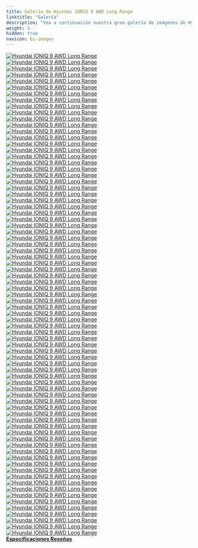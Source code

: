 ```yaml
---
title: Galería de Hyundai IONIQ 9 AWD Long Range
linktitle: "Galería"
description: "Vea a continuación nuestra gran galería de imágenes de Hyundai IONIQ 9 AWD Long Range. Haga clic en las imágenes para versiones en alta resolución."
weight: 5
hidden: true
navicon: bi-images
---
```

<!-- markdownlint-disable MD033 -->
<div class="row" id ="my-gallery">
	<div class="pswp-grid-item col-6 col-md-4">
		<a href="https://media.evkx.net/multimedia/models/hyundai/ioniq_9/ioniq_9_awd_long_range/chargeport_1.jpg"
data-pswp-src="https://media.evkx.net/multimedia/models/hyundai/ioniq_9/ioniq_9_awd_long_range/chargeport_1.jpg"
data-pswp-width="3000"
data-pswp-height="2000" 
target="_blank">
			<img src="https://media.evkx.net/multimedia/models/hyundai/ioniq_9/ioniq_9_awd_long_range/chargeport_1_xst.jpg" alt="Hyundai IONIQ 9 AWD Long Range" class="img-fluid " />
		</a>
	</div>
	<div class="pswp-grid-item col-6 col-md-4">
		<a href="https://media.evkx.net/multimedia/models/hyundai/ioniq_9/ioniq_9_awd_long_range/charging_1.jpg"
data-pswp-src="https://media.evkx.net/multimedia/models/hyundai/ioniq_9/ioniq_9_awd_long_range/charging_1.jpg"
data-pswp-width="3000"
data-pswp-height="1913" 
target="_blank">
			<img src="https://media.evkx.net/multimedia/models/hyundai/ioniq_9/ioniq_9_awd_long_range/charging_1_xst.jpg" alt="Hyundai IONIQ 9 AWD Long Range" class="img-fluid " />
		</a>
	</div>
	<div class="pswp-grid-item col-6 col-md-4">
		<a href="https://media.evkx.net/multimedia/models/hyundai/ioniq_9/ioniq_9_awd_long_range/details_1.jpg"
data-pswp-src="https://media.evkx.net/multimedia/models/hyundai/ioniq_9/ioniq_9_awd_long_range/details_1.jpg"
data-pswp-width="3000"
data-pswp-height="2000" 
target="_blank">
			<img src="https://media.evkx.net/multimedia/models/hyundai/ioniq_9/ioniq_9_awd_long_range/details_1_xst.jpg" alt="Hyundai IONIQ 9 AWD Long Range" class="img-fluid " />
		</a>
	</div>
	<div class="pswp-grid-item col-6 col-md-4">
		<a href="https://media.evkx.net/multimedia/models/hyundai/ioniq_9/ioniq_9_awd_long_range/details_10.jpg"
data-pswp-src="https://media.evkx.net/multimedia/models/hyundai/ioniq_9/ioniq_9_awd_long_range/details_10.jpg"
data-pswp-width="3000"
data-pswp-height="2000" 
target="_blank">
			<img src="https://media.evkx.net/multimedia/models/hyundai/ioniq_9/ioniq_9_awd_long_range/details_10_xst.jpg" alt="Hyundai IONIQ 9 AWD Long Range" class="img-fluid " />
		</a>
	</div>
	<div class="pswp-grid-item col-6 col-md-4">
		<a href="https://media.evkx.net/multimedia/models/hyundai/ioniq_9/ioniq_9_awd_long_range/details_11.jpg"
data-pswp-src="https://media.evkx.net/multimedia/models/hyundai/ioniq_9/ioniq_9_awd_long_range/details_11.jpg"
data-pswp-width="3000"
data-pswp-height="2000" 
target="_blank">
			<img src="https://media.evkx.net/multimedia/models/hyundai/ioniq_9/ioniq_9_awd_long_range/details_11_xst.jpg" alt="Hyundai IONIQ 9 AWD Long Range" class="img-fluid " />
		</a>
	</div>
	<div class="pswp-grid-item col-6 col-md-4">
		<a href="https://media.evkx.net/multimedia/models/hyundai/ioniq_9/ioniq_9_awd_long_range/details_12.jpg"
data-pswp-src="https://media.evkx.net/multimedia/models/hyundai/ioniq_9/ioniq_9_awd_long_range/details_12.jpg"
data-pswp-width="3000"
data-pswp-height="2000" 
target="_blank">
			<img src="https://media.evkx.net/multimedia/models/hyundai/ioniq_9/ioniq_9_awd_long_range/details_12_xst.jpg" alt="Hyundai IONIQ 9 AWD Long Range" class="img-fluid " />
		</a>
	</div>
	<div class="pswp-grid-item col-6 col-md-4">
		<a href="https://media.evkx.net/multimedia/models/hyundai/ioniq_9/ioniq_9_awd_long_range/details_13.jpg"
data-pswp-src="https://media.evkx.net/multimedia/models/hyundai/ioniq_9/ioniq_9_awd_long_range/details_13.jpg"
data-pswp-width="3000"
data-pswp-height="2000" 
target="_blank">
			<img src="https://media.evkx.net/multimedia/models/hyundai/ioniq_9/ioniq_9_awd_long_range/details_13_xst.jpg" alt="Hyundai IONIQ 9 AWD Long Range" class="img-fluid " />
		</a>
	</div>
	<div class="pswp-grid-item col-6 col-md-4">
		<a href="https://media.evkx.net/multimedia/models/hyundai/ioniq_9/ioniq_9_awd_long_range/details_14.jpg"
data-pswp-src="https://media.evkx.net/multimedia/models/hyundai/ioniq_9/ioniq_9_awd_long_range/details_14.jpg"
data-pswp-width="3000"
data-pswp-height="2000" 
target="_blank">
			<img src="https://media.evkx.net/multimedia/models/hyundai/ioniq_9/ioniq_9_awd_long_range/details_14_xst.jpg" alt="Hyundai IONIQ 9 AWD Long Range" class="img-fluid " />
		</a>
	</div>
	<div class="pswp-grid-item col-6 col-md-4">
		<a href="https://media.evkx.net/multimedia/models/hyundai/ioniq_9/ioniq_9_awd_long_range/details_15.jpg"
data-pswp-src="https://media.evkx.net/multimedia/models/hyundai/ioniq_9/ioniq_9_awd_long_range/details_15.jpg"
data-pswp-width="3000"
data-pswp-height="2000" 
target="_blank">
			<img src="https://media.evkx.net/multimedia/models/hyundai/ioniq_9/ioniq_9_awd_long_range/details_15_xst.jpg" alt="Hyundai IONIQ 9 AWD Long Range" class="img-fluid " />
		</a>
	</div>
	<div class="pswp-grid-item col-6 col-md-4">
		<a href="https://media.evkx.net/multimedia/models/hyundai/ioniq_9/ioniq_9_awd_long_range/details_16.jpg"
data-pswp-src="https://media.evkx.net/multimedia/models/hyundai/ioniq_9/ioniq_9_awd_long_range/details_16.jpg"
data-pswp-width="3000"
data-pswp-height="2000" 
target="_blank">
			<img src="https://media.evkx.net/multimedia/models/hyundai/ioniq_9/ioniq_9_awd_long_range/details_16_xst.jpg" alt="Hyundai IONIQ 9 AWD Long Range" class="img-fluid " />
		</a>
	</div>
	<div class="pswp-grid-item col-6 col-md-4">
		<a href="https://media.evkx.net/multimedia/models/hyundai/ioniq_9/ioniq_9_awd_long_range/details_17.jpg"
data-pswp-src="https://media.evkx.net/multimedia/models/hyundai/ioniq_9/ioniq_9_awd_long_range/details_17.jpg"
data-pswp-width="3000"
data-pswp-height="2000" 
target="_blank">
			<img src="https://media.evkx.net/multimedia/models/hyundai/ioniq_9/ioniq_9_awd_long_range/details_17_xst.jpg" alt="Hyundai IONIQ 9 AWD Long Range" class="img-fluid " />
		</a>
	</div>
	<div class="pswp-grid-item col-6 col-md-4">
		<a href="https://media.evkx.net/multimedia/models/hyundai/ioniq_9/ioniq_9_awd_long_range/details_18.jpg"
data-pswp-src="https://media.evkx.net/multimedia/models/hyundai/ioniq_9/ioniq_9_awd_long_range/details_18.jpg"
data-pswp-width="3000"
data-pswp-height="2000" 
target="_blank">
			<img src="https://media.evkx.net/multimedia/models/hyundai/ioniq_9/ioniq_9_awd_long_range/details_18_xst.jpg" alt="Hyundai IONIQ 9 AWD Long Range" class="img-fluid " />
		</a>
	</div>
	<div class="pswp-grid-item col-6 col-md-4">
		<a href="https://media.evkx.net/multimedia/models/hyundai/ioniq_9/ioniq_9_awd_long_range/details_2.jpg"
data-pswp-src="https://media.evkx.net/multimedia/models/hyundai/ioniq_9/ioniq_9_awd_long_range/details_2.jpg"
data-pswp-width="3000"
data-pswp-height="2000" 
target="_blank">
			<img src="https://media.evkx.net/multimedia/models/hyundai/ioniq_9/ioniq_9_awd_long_range/details_2_xst.jpg" alt="Hyundai IONIQ 9 AWD Long Range" class="img-fluid " />
		</a>
	</div>
	<div class="pswp-grid-item col-6 col-md-4">
		<a href="https://media.evkx.net/multimedia/models/hyundai/ioniq_9/ioniq_9_awd_long_range/details_3.jpg"
data-pswp-src="https://media.evkx.net/multimedia/models/hyundai/ioniq_9/ioniq_9_awd_long_range/details_3.jpg"
data-pswp-width="3000"
data-pswp-height="2000" 
target="_blank">
			<img src="https://media.evkx.net/multimedia/models/hyundai/ioniq_9/ioniq_9_awd_long_range/details_3_xst.jpg" alt="Hyundai IONIQ 9 AWD Long Range" class="img-fluid " />
		</a>
	</div>
	<div class="pswp-grid-item col-6 col-md-4">
		<a href="https://media.evkx.net/multimedia/models/hyundai/ioniq_9/ioniq_9_awd_long_range/details_4.jpg"
data-pswp-src="https://media.evkx.net/multimedia/models/hyundai/ioniq_9/ioniq_9_awd_long_range/details_4.jpg"
data-pswp-width="3000"
data-pswp-height="2000" 
target="_blank">
			<img src="https://media.evkx.net/multimedia/models/hyundai/ioniq_9/ioniq_9_awd_long_range/details_4_xst.jpg" alt="Hyundai IONIQ 9 AWD Long Range" class="img-fluid " />
		</a>
	</div>
	<div class="pswp-grid-item col-6 col-md-4">
		<a href="https://media.evkx.net/multimedia/models/hyundai/ioniq_9/ioniq_9_awd_long_range/details_5.jpg"
data-pswp-src="https://media.evkx.net/multimedia/models/hyundai/ioniq_9/ioniq_9_awd_long_range/details_5.jpg"
data-pswp-width="3000"
data-pswp-height="2000" 
target="_blank">
			<img src="https://media.evkx.net/multimedia/models/hyundai/ioniq_9/ioniq_9_awd_long_range/details_5_xst.jpg" alt="Hyundai IONIQ 9 AWD Long Range" class="img-fluid " />
		</a>
	</div>
	<div class="pswp-grid-item col-6 col-md-4">
		<a href="https://media.evkx.net/multimedia/models/hyundai/ioniq_9/ioniq_9_awd_long_range/details_6.jpg"
data-pswp-src="https://media.evkx.net/multimedia/models/hyundai/ioniq_9/ioniq_9_awd_long_range/details_6.jpg"
data-pswp-width="3000"
data-pswp-height="2000" 
target="_blank">
			<img src="https://media.evkx.net/multimedia/models/hyundai/ioniq_9/ioniq_9_awd_long_range/details_6_xst.jpg" alt="Hyundai IONIQ 9 AWD Long Range" class="img-fluid " />
		</a>
	</div>
	<div class="pswp-grid-item col-6 col-md-4">
		<a href="https://media.evkx.net/multimedia/models/hyundai/ioniq_9/ioniq_9_awd_long_range/details_7.jpg"
data-pswp-src="https://media.evkx.net/multimedia/models/hyundai/ioniq_9/ioniq_9_awd_long_range/details_7.jpg"
data-pswp-width="3000"
data-pswp-height="2000" 
target="_blank">
			<img src="https://media.evkx.net/multimedia/models/hyundai/ioniq_9/ioniq_9_awd_long_range/details_7_xst.jpg" alt="Hyundai IONIQ 9 AWD Long Range" class="img-fluid " />
		</a>
	</div>
	<div class="pswp-grid-item col-6 col-md-4">
		<a href="https://media.evkx.net/multimedia/models/hyundai/ioniq_9/ioniq_9_awd_long_range/details_8.jpg"
data-pswp-src="https://media.evkx.net/multimedia/models/hyundai/ioniq_9/ioniq_9_awd_long_range/details_8.jpg"
data-pswp-width="3000"
data-pswp-height="2000" 
target="_blank">
			<img src="https://media.evkx.net/multimedia/models/hyundai/ioniq_9/ioniq_9_awd_long_range/details_8_xst.jpg" alt="Hyundai IONIQ 9 AWD Long Range" class="img-fluid " />
		</a>
	</div>
	<div class="pswp-grid-item col-6 col-md-4">
		<a href="https://media.evkx.net/multimedia/models/hyundai/ioniq_9/ioniq_9_awd_long_range/details_9.jpg"
data-pswp-src="https://media.evkx.net/multimedia/models/hyundai/ioniq_9/ioniq_9_awd_long_range/details_9.jpg"
data-pswp-width="3000"
data-pswp-height="2000" 
target="_blank">
			<img src="https://media.evkx.net/multimedia/models/hyundai/ioniq_9/ioniq_9_awd_long_range/details_9_xst.jpg" alt="Hyundai IONIQ 9 AWD Long Range" class="img-fluid " />
		</a>
	</div>
	<div class="pswp-grid-item col-6 col-md-4">
		<a href="https://media.evkx.net/multimedia/models/hyundai/ioniq_9/ioniq_9_awd_long_range/doors_1.jpg"
data-pswp-src="https://media.evkx.net/multimedia/models/hyundai/ioniq_9/ioniq_9_awd_long_range/doors_1.jpg"
data-pswp-width="3000"
data-pswp-height="2134" 
target="_blank">
			<img src="https://media.evkx.net/multimedia/models/hyundai/ioniq_9/ioniq_9_awd_long_range/doors_1_xst.jpg" alt="Hyundai IONIQ 9 AWD Long Range" class="img-fluid " />
		</a>
	</div>
	<div class="pswp-grid-item col-6 col-md-4">
		<a href="https://media.evkx.net/multimedia/models/hyundai/ioniq_9/ioniq_9_awd_long_range/doors_2.jpg"
data-pswp-src="https://media.evkx.net/multimedia/models/hyundai/ioniq_9/ioniq_9_awd_long_range/doors_2.jpg"
data-pswp-width="3000"
data-pswp-height="2012" 
target="_blank">
			<img src="https://media.evkx.net/multimedia/models/hyundai/ioniq_9/ioniq_9_awd_long_range/doors_2_xst.jpg" alt="Hyundai IONIQ 9 AWD Long Range" class="img-fluid " />
		</a>
	</div>
	<div class="pswp-grid-item col-6 col-md-4">
		<a href="https://media.evkx.net/multimedia/models/hyundai/ioniq_9/ioniq_9_awd_long_range/drivemodes_1.jpg"
data-pswp-src="https://media.evkx.net/multimedia/models/hyundai/ioniq_9/ioniq_9_awd_long_range/drivemodes_1.jpg"
data-pswp-width="3000"
data-pswp-height="2000" 
target="_blank">
			<img src="https://media.evkx.net/multimedia/models/hyundai/ioniq_9/ioniq_9_awd_long_range/drivemodes_1_xst.jpg" alt="Hyundai IONIQ 9 AWD Long Range" class="img-fluid " />
		</a>
	</div>
	<div class="pswp-grid-item col-6 col-md-4">
		<a href="https://media.evkx.net/multimedia/models/hyundai/ioniq_9/ioniq_9_awd_long_range/drivemodes_2.jpg"
data-pswp-src="https://media.evkx.net/multimedia/models/hyundai/ioniq_9/ioniq_9_awd_long_range/drivemodes_2.jpg"
data-pswp-width="3000"
data-pswp-height="2000" 
target="_blank">
			<img src="https://media.evkx.net/multimedia/models/hyundai/ioniq_9/ioniq_9_awd_long_range/drivemodes_2_xst.jpg" alt="Hyundai IONIQ 9 AWD Long Range" class="img-fluid " />
		</a>
	</div>
	<div class="pswp-grid-item col-6 col-md-4">
		<a href="https://media.evkx.net/multimedia/models/hyundai/ioniq_9/ioniq_9_awd_long_range/dynamic_1.jpg"
data-pswp-src="https://media.evkx.net/multimedia/models/hyundai/ioniq_9/ioniq_9_awd_long_range/dynamic_1.jpg"
data-pswp-width="3000"
data-pswp-height="2000" 
target="_blank">
			<img src="https://media.evkx.net/multimedia/models/hyundai/ioniq_9/ioniq_9_awd_long_range/dynamic_1_xst.jpg" alt="Hyundai IONIQ 9 AWD Long Range" class="img-fluid " />
		</a>
	</div>
	<div class="pswp-grid-item col-6 col-md-4">
		<a href="https://media.evkx.net/multimedia/models/hyundai/ioniq_9/ioniq_9_awd_long_range/dynamic_2.jpg"
data-pswp-src="https://media.evkx.net/multimedia/models/hyundai/ioniq_9/ioniq_9_awd_long_range/dynamic_2.jpg"
data-pswp-width="3000"
data-pswp-height="2000" 
target="_blank">
			<img src="https://media.evkx.net/multimedia/models/hyundai/ioniq_9/ioniq_9_awd_long_range/dynamic_2_xst.jpg" alt="Hyundai IONIQ 9 AWD Long Range" class="img-fluid " />
		</a>
	</div>
	<div class="pswp-grid-item col-6 col-md-4">
		<a href="https://media.evkx.net/multimedia/models/hyundai/ioniq_9/ioniq_9_awd_long_range/exterior_1.jpg"
data-pswp-src="https://media.evkx.net/multimedia/models/hyundai/ioniq_9/ioniq_9_awd_long_range/exterior_1.jpg"
data-pswp-width="3000"
data-pswp-height="1687" 
target="_blank">
			<img src="https://media.evkx.net/multimedia/models/hyundai/ioniq_9/ioniq_9_awd_long_range/exterior_1_xst.jpg" alt="Hyundai IONIQ 9 AWD Long Range" class="img-fluid " />
		</a>
	</div>
	<div class="pswp-grid-item col-6 col-md-4">
		<a href="https://media.evkx.net/multimedia/models/hyundai/ioniq_9/ioniq_9_awd_long_range/exterior_2.jpg"
data-pswp-src="https://media.evkx.net/multimedia/models/hyundai/ioniq_9/ioniq_9_awd_long_range/exterior_2.jpg"
data-pswp-width="3000"
data-pswp-height="1687" 
target="_blank">
			<img src="https://media.evkx.net/multimedia/models/hyundai/ioniq_9/ioniq_9_awd_long_range/exterior_2_xst.jpg" alt="Hyundai IONIQ 9 AWD Long Range" class="img-fluid " />
		</a>
	</div>
	<div class="pswp-grid-item col-6 col-md-4">
		<a href="https://media.evkx.net/multimedia/models/hyundai/ioniq_9/ioniq_9_awd_long_range/exterior_3.jpg"
data-pswp-src="https://media.evkx.net/multimedia/models/hyundai/ioniq_9/ioniq_9_awd_long_range/exterior_3.jpg"
data-pswp-width="3000"
data-pswp-height="1687" 
target="_blank">
			<img src="https://media.evkx.net/multimedia/models/hyundai/ioniq_9/ioniq_9_awd_long_range/exterior_3_xst.jpg" alt="Hyundai IONIQ 9 AWD Long Range" class="img-fluid " />
		</a>
	</div>
	<div class="pswp-grid-item col-6 col-md-4">
		<a href="https://media.evkx.net/multimedia/models/hyundai/ioniq_9/ioniq_9_awd_long_range/exterior_4.jpg"
data-pswp-src="https://media.evkx.net/multimedia/models/hyundai/ioniq_9/ioniq_9_awd_long_range/exterior_4.jpg"
data-pswp-width="3000"
data-pswp-height="2000" 
target="_blank">
			<img src="https://media.evkx.net/multimedia/models/hyundai/ioniq_9/ioniq_9_awd_long_range/exterior_4_xst.jpg" alt="Hyundai IONIQ 9 AWD Long Range" class="img-fluid " />
		</a>
	</div>
	<div class="pswp-grid-item col-6 col-md-4">
		<a href="https://media.evkx.net/multimedia/models/hyundai/ioniq_9/ioniq_9_awd_long_range/exterior_5.jpg"
data-pswp-src="https://media.evkx.net/multimedia/models/hyundai/ioniq_9/ioniq_9_awd_long_range/exterior_5.jpg"
data-pswp-width="3000"
data-pswp-height="1687" 
target="_blank">
			<img src="https://media.evkx.net/multimedia/models/hyundai/ioniq_9/ioniq_9_awd_long_range/exterior_5_xst.jpg" alt="Hyundai IONIQ 9 AWD Long Range" class="img-fluid " />
		</a>
	</div>
	<div class="pswp-grid-item col-6 col-md-4">
		<a href="https://media.evkx.net/multimedia/models/hyundai/ioniq_9/ioniq_9_awd_long_range/exterior_6.jpg"
data-pswp-src="https://media.evkx.net/multimedia/models/hyundai/ioniq_9/ioniq_9_awd_long_range/exterior_6.jpg"
data-pswp-width="3000"
data-pswp-height="2000" 
target="_blank">
			<img src="https://media.evkx.net/multimedia/models/hyundai/ioniq_9/ioniq_9_awd_long_range/exterior_6_xst.jpg" alt="Hyundai IONIQ 9 AWD Long Range" class="img-fluid " />
		</a>
	</div>
	<div class="pswp-grid-item col-6 col-md-4">
		<a href="https://media.evkx.net/multimedia/models/hyundai/ioniq_9/ioniq_9_awd_long_range/exterior_7.jpg"
data-pswp-src="https://media.evkx.net/multimedia/models/hyundai/ioniq_9/ioniq_9_awd_long_range/exterior_7.jpg"
data-pswp-width="3000"
data-pswp-height="2000" 
target="_blank">
			<img src="https://media.evkx.net/multimedia/models/hyundai/ioniq_9/ioniq_9_awd_long_range/exterior_7_xst.jpg" alt="Hyundai IONIQ 9 AWD Long Range" class="img-fluid " />
		</a>
	</div>
	<div class="pswp-grid-item col-6 col-md-4">
		<a href="https://media.evkx.net/multimedia/models/hyundai/ioniq_9/ioniq_9_awd_long_range/frontseats_1.jpg"
data-pswp-src="https://media.evkx.net/multimedia/models/hyundai/ioniq_9/ioniq_9_awd_long_range/frontseats_1.jpg"
data-pswp-width="3000"
data-pswp-height="2000" 
target="_blank">
			<img src="https://media.evkx.net/multimedia/models/hyundai/ioniq_9/ioniq_9_awd_long_range/frontseats_1_xst.jpg" alt="Hyundai IONIQ 9 AWD Long Range" class="img-fluid " />
		</a>
	</div>
	<div class="pswp-grid-item col-6 col-md-4">
		<a href="https://media.evkx.net/multimedia/models/hyundai/ioniq_9/ioniq_9_awd_long_range/frontseats_2.jpg"
data-pswp-src="https://media.evkx.net/multimedia/models/hyundai/ioniq_9/ioniq_9_awd_long_range/frontseats_2.jpg"
data-pswp-width="3000"
data-pswp-height="2000" 
target="_blank">
			<img src="https://media.evkx.net/multimedia/models/hyundai/ioniq_9/ioniq_9_awd_long_range/frontseats_2_xst.jpg" alt="Hyundai IONIQ 9 AWD Long Range" class="img-fluid " />
		</a>
	</div>
	<div class="pswp-grid-item col-6 col-md-4">
		<a href="https://media.evkx.net/multimedia/models/hyundai/ioniq_9/ioniq_9_awd_long_range/frontseats_3.jpg"
data-pswp-src="https://media.evkx.net/multimedia/models/hyundai/ioniq_9/ioniq_9_awd_long_range/frontseats_3.jpg"
data-pswp-width="3000"
data-pswp-height="2000" 
target="_blank">
			<img src="https://media.evkx.net/multimedia/models/hyundai/ioniq_9/ioniq_9_awd_long_range/frontseats_3_xst.jpg" alt="Hyundai IONIQ 9 AWD Long Range" class="img-fluid " />
		</a>
	</div>
	<div class="pswp-grid-item col-6 col-md-4">
		<a href="https://media.evkx.net/multimedia/models/hyundai/ioniq_9/ioniq_9_awd_long_range/frunk_1.jpg"
data-pswp-src="https://media.evkx.net/multimedia/models/hyundai/ioniq_9/ioniq_9_awd_long_range/frunk_1.jpg"
data-pswp-width="3000"
data-pswp-height="2000" 
target="_blank">
			<img src="https://media.evkx.net/multimedia/models/hyundai/ioniq_9/ioniq_9_awd_long_range/frunk_1_xst.jpg" alt="Hyundai IONIQ 9 AWD Long Range" class="img-fluid " />
		</a>
	</div>
	<div class="pswp-grid-item col-6 col-md-4">
		<a href="https://media.evkx.net/multimedia/models/hyundai/ioniq_9/ioniq_9_awd_long_range/headlights_1.jpg"
data-pswp-src="https://media.evkx.net/multimedia/models/hyundai/ioniq_9/ioniq_9_awd_long_range/headlights_1.jpg"
data-pswp-width="3000"
data-pswp-height="2000" 
target="_blank">
			<img src="https://media.evkx.net/multimedia/models/hyundai/ioniq_9/ioniq_9_awd_long_range/headlights_1_xst.jpg" alt="Hyundai IONIQ 9 AWD Long Range" class="img-fluid " />
		</a>
	</div>
	<div class="pswp-grid-item col-6 col-md-4">
		<a href="https://media.evkx.net/multimedia/models/hyundai/ioniq_9/ioniq_9_awd_long_range/headlights_2.jpg"
data-pswp-src="https://media.evkx.net/multimedia/models/hyundai/ioniq_9/ioniq_9_awd_long_range/headlights_2.jpg"
data-pswp-width="3000"
data-pswp-height="2000" 
target="_blank">
			<img src="https://media.evkx.net/multimedia/models/hyundai/ioniq_9/ioniq_9_awd_long_range/headlights_2_xst.jpg" alt="Hyundai IONIQ 9 AWD Long Range" class="img-fluid " />
		</a>
	</div>
	<div class="pswp-grid-item col-6 col-md-4">
		<a href="https://media.evkx.net/multimedia/models/hyundai/ioniq_9/ioniq_9_awd_long_range/interior_1.jpg"
data-pswp-src="https://media.evkx.net/multimedia/models/hyundai/ioniq_9/ioniq_9_awd_long_range/interior_1.jpg"
data-pswp-width="3000"
data-pswp-height="1773" 
target="_blank">
			<img src="https://media.evkx.net/multimedia/models/hyundai/ioniq_9/ioniq_9_awd_long_range/interior_1_xst.jpg" alt="Hyundai IONIQ 9 AWD Long Range" class="img-fluid " />
		</a>
	</div>
	<div class="pswp-grid-item col-6 col-md-4">
		<a href="https://media.evkx.net/multimedia/models/hyundai/ioniq_9/ioniq_9_awd_long_range/interior_2.jpg"
data-pswp-src="https://media.evkx.net/multimedia/models/hyundai/ioniq_9/ioniq_9_awd_long_range/interior_2.jpg"
data-pswp-width="3000"
data-pswp-height="2000" 
target="_blank">
			<img src="https://media.evkx.net/multimedia/models/hyundai/ioniq_9/ioniq_9_awd_long_range/interior_2_xst.jpg" alt="Hyundai IONIQ 9 AWD Long Range" class="img-fluid " />
		</a>
	</div>
	<div class="pswp-grid-item col-6 col-md-4">
		<a href="https://media.evkx.net/multimedia/models/hyundai/ioniq_9/ioniq_9_awd_long_range/main_1.jpg"
data-pswp-src="https://media.evkx.net/multimedia/models/hyundai/ioniq_9/ioniq_9_awd_long_range/main_1.jpg"
data-pswp-width="3000"
data-pswp-height="1687" 
target="_blank">
			<img src="https://media.evkx.net/multimedia/models/hyundai/ioniq_9/ioniq_9_awd_long_range/main_1_xst.jpg" alt="Hyundai IONIQ 9 AWD Long Range" class="img-fluid " />
		</a>
	</div>
	<div class="pswp-grid-item col-6 col-md-4">
		<a href="https://media.evkx.net/multimedia/models/hyundai/ioniq_9/ioniq_9_awd_long_range/mirrors_1.jpg"
data-pswp-src="https://media.evkx.net/multimedia/models/hyundai/ioniq_9/ioniq_9_awd_long_range/mirrors_1.jpg"
data-pswp-width="3000"
data-pswp-height="2000" 
target="_blank">
			<img src="https://media.evkx.net/multimedia/models/hyundai/ioniq_9/ioniq_9_awd_long_range/mirrors_1_xst.jpg" alt="Hyundai IONIQ 9 AWD Long Range" class="img-fluid " />
		</a>
	</div>
	<div class="pswp-grid-item col-6 col-md-4">
		<a href="https://media.evkx.net/multimedia/models/hyundai/ioniq_9/ioniq_9_awd_long_range/phoneaskey_1.jpg"
data-pswp-src="https://media.evkx.net/multimedia/models/hyundai/ioniq_9/ioniq_9_awd_long_range/phoneaskey_1.jpg"
data-pswp-width="3000"
data-pswp-height="2000" 
target="_blank">
			<img src="https://media.evkx.net/multimedia/models/hyundai/ioniq_9/ioniq_9_awd_long_range/phoneaskey_1_xst.jpg" alt="Hyundai IONIQ 9 AWD Long Range" class="img-fluid " />
		</a>
	</div>
	<div class="pswp-grid-item col-6 col-md-4">
		<a href="https://media.evkx.net/multimedia/models/hyundai/ioniq_9/ioniq_9_awd_long_range/qicharging_1.jpg"
data-pswp-src="https://media.evkx.net/multimedia/models/hyundai/ioniq_9/ioniq_9_awd_long_range/qicharging_1.jpg"
data-pswp-width="3000"
data-pswp-height="2000" 
target="_blank">
			<img src="https://media.evkx.net/multimedia/models/hyundai/ioniq_9/ioniq_9_awd_long_range/qicharging_1_xst.jpg" alt="Hyundai IONIQ 9 AWD Long Range" class="img-fluid " />
		</a>
	</div>
	<div class="pswp-grid-item col-6 col-md-4">
		<a href="https://media.evkx.net/multimedia/models/hyundai/ioniq_9/ioniq_9_awd_long_range/rearlights_1.jpg"
data-pswp-src="https://media.evkx.net/multimedia/models/hyundai/ioniq_9/ioniq_9_awd_long_range/rearlights_1.jpg"
data-pswp-width="3000"
data-pswp-height="2000" 
target="_blank">
			<img src="https://media.evkx.net/multimedia/models/hyundai/ioniq_9/ioniq_9_awd_long_range/rearlights_1_xst.jpg" alt="Hyundai IONIQ 9 AWD Long Range" class="img-fluid " />
		</a>
	</div>
	<div class="pswp-grid-item col-6 col-md-4">
		<a href="https://media.evkx.net/multimedia/models/hyundai/ioniq_9/ioniq_9_awd_long_range/screens_1.jpg"
data-pswp-src="https://media.evkx.net/multimedia/models/hyundai/ioniq_9/ioniq_9_awd_long_range/screens_1.jpg"
data-pswp-width="3000"
data-pswp-height="2000" 
target="_blank">
			<img src="https://media.evkx.net/multimedia/models/hyundai/ioniq_9/ioniq_9_awd_long_range/screens_1_xst.jpg" alt="Hyundai IONIQ 9 AWD Long Range" class="img-fluid " />
		</a>
	</div>
	<div class="pswp-grid-item col-6 col-md-4">
		<a href="https://media.evkx.net/multimedia/models/hyundai/ioniq_9/ioniq_9_awd_long_range/screens_2.jpg"
data-pswp-src="https://media.evkx.net/multimedia/models/hyundai/ioniq_9/ioniq_9_awd_long_range/screens_2.jpg"
data-pswp-width="3000"
data-pswp-height="2000" 
target="_blank">
			<img src="https://media.evkx.net/multimedia/models/hyundai/ioniq_9/ioniq_9_awd_long_range/screens_2_xst.jpg" alt="Hyundai IONIQ 9 AWD Long Range" class="img-fluid " />
		</a>
	</div>
	<div class="pswp-grid-item col-6 col-md-4">
		<a href="https://media.evkx.net/multimedia/models/hyundai/ioniq_9/ioniq_9_awd_long_range/screens_3.jpg"
data-pswp-src="https://media.evkx.net/multimedia/models/hyundai/ioniq_9/ioniq_9_awd_long_range/screens_3.jpg"
data-pswp-width="3000"
data-pswp-height="2000" 
target="_blank">
			<img src="https://media.evkx.net/multimedia/models/hyundai/ioniq_9/ioniq_9_awd_long_range/screens_3_xst.jpg" alt="Hyundai IONIQ 9 AWD Long Range" class="img-fluid " />
		</a>
	</div>
	<div class="pswp-grid-item col-6 col-md-4">
		<a href="https://media.evkx.net/multimedia/models/hyundai/ioniq_9/ioniq_9_awd_long_range/screens_4.jpg"
data-pswp-src="https://media.evkx.net/multimedia/models/hyundai/ioniq_9/ioniq_9_awd_long_range/screens_4.jpg"
data-pswp-width="3000"
data-pswp-height="2000" 
target="_blank">
			<img src="https://media.evkx.net/multimedia/models/hyundai/ioniq_9/ioniq_9_awd_long_range/screens_4_xst.jpg" alt="Hyundai IONIQ 9 AWD Long Range" class="img-fluid " />
		</a>
	</div>
	<div class="pswp-grid-item col-6 col-md-4">
		<a href="https://media.evkx.net/multimedia/models/hyundai/ioniq_9/ioniq_9_awd_long_range/screens_5.jpg"
data-pswp-src="https://media.evkx.net/multimedia/models/hyundai/ioniq_9/ioniq_9_awd_long_range/screens_5.jpg"
data-pswp-width="3000"
data-pswp-height="2000" 
target="_blank">
			<img src="https://media.evkx.net/multimedia/models/hyundai/ioniq_9/ioniq_9_awd_long_range/screens_5_xst.jpg" alt="Hyundai IONIQ 9 AWD Long Range" class="img-fluid " />
		</a>
	</div>
	<div class="pswp-grid-item col-6 col-md-4">
		<a href="https://media.evkx.net/multimedia/models/hyundai/ioniq_9/ioniq_9_awd_long_range/seats_1.jpg"
data-pswp-src="https://media.evkx.net/multimedia/models/hyundai/ioniq_9/ioniq_9_awd_long_range/seats_1.jpg"
data-pswp-width="3000"
data-pswp-height="1687" 
target="_blank">
			<img src="https://media.evkx.net/multimedia/models/hyundai/ioniq_9/ioniq_9_awd_long_range/seats_1_xst.jpg" alt="Hyundai IONIQ 9 AWD Long Range" class="img-fluid " />
		</a>
	</div>
	<div class="pswp-grid-item col-6 col-md-4">
		<a href="https://media.evkx.net/multimedia/models/hyundai/ioniq_9/ioniq_9_awd_long_range/secondrowseats_1.jpg"
data-pswp-src="https://media.evkx.net/multimedia/models/hyundai/ioniq_9/ioniq_9_awd_long_range/secondrowseats_1.jpg"
data-pswp-width="3000"
data-pswp-height="1825" 
target="_blank">
			<img src="https://media.evkx.net/multimedia/models/hyundai/ioniq_9/ioniq_9_awd_long_range/secondrowseats_1_xst.jpg" alt="Hyundai IONIQ 9 AWD Long Range" class="img-fluid " />
		</a>
	</div>
	<div class="pswp-grid-item col-6 col-md-4">
		<a href="https://media.evkx.net/multimedia/models/hyundai/ioniq_9/ioniq_9_awd_long_range/secondrowseats_10.jpg"
data-pswp-src="https://media.evkx.net/multimedia/models/hyundai/ioniq_9/ioniq_9_awd_long_range/secondrowseats_10.jpg"
data-pswp-width="3000"
data-pswp-height="2000" 
target="_blank">
			<img src="https://media.evkx.net/multimedia/models/hyundai/ioniq_9/ioniq_9_awd_long_range/secondrowseats_10_xst.jpg" alt="Hyundai IONIQ 9 AWD Long Range" class="img-fluid " />
		</a>
	</div>
	<div class="pswp-grid-item col-6 col-md-4">
		<a href="https://media.evkx.net/multimedia/models/hyundai/ioniq_9/ioniq_9_awd_long_range/secondrowseats_11.jpg"
data-pswp-src="https://media.evkx.net/multimedia/models/hyundai/ioniq_9/ioniq_9_awd_long_range/secondrowseats_11.jpg"
data-pswp-width="3000"
data-pswp-height="2000" 
target="_blank">
			<img src="https://media.evkx.net/multimedia/models/hyundai/ioniq_9/ioniq_9_awd_long_range/secondrowseats_11_xst.jpg" alt="Hyundai IONIQ 9 AWD Long Range" class="img-fluid " />
		</a>
	</div>
	<div class="pswp-grid-item col-6 col-md-4">
		<a href="https://media.evkx.net/multimedia/models/hyundai/ioniq_9/ioniq_9_awd_long_range/secondrowseats_2.jpg"
data-pswp-src="https://media.evkx.net/multimedia/models/hyundai/ioniq_9/ioniq_9_awd_long_range/secondrowseats_2.jpg"
data-pswp-width="3000"
data-pswp-height="2081" 
target="_blank">
			<img src="https://media.evkx.net/multimedia/models/hyundai/ioniq_9/ioniq_9_awd_long_range/secondrowseats_2_xst.jpg" alt="Hyundai IONIQ 9 AWD Long Range" class="img-fluid " />
		</a>
	</div>
	<div class="pswp-grid-item col-6 col-md-4">
		<a href="https://media.evkx.net/multimedia/models/hyundai/ioniq_9/ioniq_9_awd_long_range/secondrowseats_3.jpg"
data-pswp-src="https://media.evkx.net/multimedia/models/hyundai/ioniq_9/ioniq_9_awd_long_range/secondrowseats_3.jpg"
data-pswp-width="3000"
data-pswp-height="2000" 
target="_blank">
			<img src="https://media.evkx.net/multimedia/models/hyundai/ioniq_9/ioniq_9_awd_long_range/secondrowseats_3_xst.jpg" alt="Hyundai IONIQ 9 AWD Long Range" class="img-fluid " />
		</a>
	</div>
	<div class="pswp-grid-item col-6 col-md-4">
		<a href="https://media.evkx.net/multimedia/models/hyundai/ioniq_9/ioniq_9_awd_long_range/secondrowseats_4.jpg"
data-pswp-src="https://media.evkx.net/multimedia/models/hyundai/ioniq_9/ioniq_9_awd_long_range/secondrowseats_4.jpg"
data-pswp-width="3000"
data-pswp-height="2000" 
target="_blank">
			<img src="https://media.evkx.net/multimedia/models/hyundai/ioniq_9/ioniq_9_awd_long_range/secondrowseats_4_xst.jpg" alt="Hyundai IONIQ 9 AWD Long Range" class="img-fluid " />
		</a>
	</div>
	<div class="pswp-grid-item col-6 col-md-4">
		<a href="https://media.evkx.net/multimedia/models/hyundai/ioniq_9/ioniq_9_awd_long_range/secondrowseats_5.jpg"
data-pswp-src="https://media.evkx.net/multimedia/models/hyundai/ioniq_9/ioniq_9_awd_long_range/secondrowseats_5.jpg"
data-pswp-width="3000"
data-pswp-height="2000" 
target="_blank">
			<img src="https://media.evkx.net/multimedia/models/hyundai/ioniq_9/ioniq_9_awd_long_range/secondrowseats_5_xst.jpg" alt="Hyundai IONIQ 9 AWD Long Range" class="img-fluid " />
		</a>
	</div>
	<div class="pswp-grid-item col-6 col-md-4">
		<a href="https://media.evkx.net/multimedia/models/hyundai/ioniq_9/ioniq_9_awd_long_range/secondrowseats_6.jpg"
data-pswp-src="https://media.evkx.net/multimedia/models/hyundai/ioniq_9/ioniq_9_awd_long_range/secondrowseats_6.jpg"
data-pswp-width="3000"
data-pswp-height="2000" 
target="_blank">
			<img src="https://media.evkx.net/multimedia/models/hyundai/ioniq_9/ioniq_9_awd_long_range/secondrowseats_6_xst.jpg" alt="Hyundai IONIQ 9 AWD Long Range" class="img-fluid " />
		</a>
	</div>
	<div class="pswp-grid-item col-6 col-md-4">
		<a href="https://media.evkx.net/multimedia/models/hyundai/ioniq_9/ioniq_9_awd_long_range/secondrowseats_7.jpg"
data-pswp-src="https://media.evkx.net/multimedia/models/hyundai/ioniq_9/ioniq_9_awd_long_range/secondrowseats_7.jpg"
data-pswp-width="3000"
data-pswp-height="2000" 
target="_blank">
			<img src="https://media.evkx.net/multimedia/models/hyundai/ioniq_9/ioniq_9_awd_long_range/secondrowseats_7_xst.jpg" alt="Hyundai IONIQ 9 AWD Long Range" class="img-fluid " />
		</a>
	</div>
	<div class="pswp-grid-item col-6 col-md-4">
		<a href="https://media.evkx.net/multimedia/models/hyundai/ioniq_9/ioniq_9_awd_long_range/secondrowseats_8.jpg"
data-pswp-src="https://media.evkx.net/multimedia/models/hyundai/ioniq_9/ioniq_9_awd_long_range/secondrowseats_8.jpg"
data-pswp-width="3000"
data-pswp-height="2000" 
target="_blank">
			<img src="https://media.evkx.net/multimedia/models/hyundai/ioniq_9/ioniq_9_awd_long_range/secondrowseats_8_xst.jpg" alt="Hyundai IONIQ 9 AWD Long Range" class="img-fluid " />
		</a>
	</div>
	<div class="pswp-grid-item col-6 col-md-4">
		<a href="https://media.evkx.net/multimedia/models/hyundai/ioniq_9/ioniq_9_awd_long_range/secondrowseats_9.jpg"
data-pswp-src="https://media.evkx.net/multimedia/models/hyundai/ioniq_9/ioniq_9_awd_long_range/secondrowseats_9.jpg"
data-pswp-width="3000"
data-pswp-height="2000" 
target="_blank">
			<img src="https://media.evkx.net/multimedia/models/hyundai/ioniq_9/ioniq_9_awd_long_range/secondrowseats_9_xst.jpg" alt="Hyundai IONIQ 9 AWD Long Range" class="img-fluid " />
		</a>
	</div>
	<div class="pswp-grid-item col-6 col-md-4">
		<a href="https://media.evkx.net/multimedia/models/hyundai/ioniq_9/ioniq_9_awd_long_range/speakers_1.jpg"
data-pswp-src="https://media.evkx.net/multimedia/models/hyundai/ioniq_9/ioniq_9_awd_long_range/speakers_1.jpg"
data-pswp-width="3000"
data-pswp-height="2000" 
target="_blank">
			<img src="https://media.evkx.net/multimedia/models/hyundai/ioniq_9/ioniq_9_awd_long_range/speakers_1_xst.jpg" alt="Hyundai IONIQ 9 AWD Long Range" class="img-fluid " />
		</a>
	</div>
	<div class="pswp-grid-item col-6 col-md-4">
		<a href="https://media.evkx.net/multimedia/models/hyundai/ioniq_9/ioniq_9_awd_long_range/thirdrowseats_1.jpg"
data-pswp-src="https://media.evkx.net/multimedia/models/hyundai/ioniq_9/ioniq_9_awd_long_range/thirdrowseats_1.jpg"
data-pswp-width="3000"
data-pswp-height="2000" 
target="_blank">
			<img src="https://media.evkx.net/multimedia/models/hyundai/ioniq_9/ioniq_9_awd_long_range/thirdrowseats_1_xst.jpg" alt="Hyundai IONIQ 9 AWD Long Range" class="img-fluid " />
		</a>
	</div>
	<div class="pswp-grid-item col-6 col-md-4">
		<a href="https://media.evkx.net/multimedia/models/hyundai/ioniq_9/ioniq_9_awd_long_range/thirdrowseats_2.jpg"
data-pswp-src="https://media.evkx.net/multimedia/models/hyundai/ioniq_9/ioniq_9_awd_long_range/thirdrowseats_2.jpg"
data-pswp-width="3000"
data-pswp-height="2000" 
target="_blank">
			<img src="https://media.evkx.net/multimedia/models/hyundai/ioniq_9/ioniq_9_awd_long_range/thirdrowseats_2_xst.jpg" alt="Hyundai IONIQ 9 AWD Long Range" class="img-fluid " />
		</a>
	</div>
	<div class="pswp-grid-item col-6 col-md-4">
		<a href="https://media.evkx.net/multimedia/models/hyundai/ioniq_9/ioniq_9_awd_long_range/thirdrowseats_3.jpg"
data-pswp-src="https://media.evkx.net/multimedia/models/hyundai/ioniq_9/ioniq_9_awd_long_range/thirdrowseats_3.jpg"
data-pswp-width="3000"
data-pswp-height="2000" 
target="_blank">
			<img src="https://media.evkx.net/multimedia/models/hyundai/ioniq_9/ioniq_9_awd_long_range/thirdrowseats_3_xst.jpg" alt="Hyundai IONIQ 9 AWD Long Range" class="img-fluid " />
		</a>
	</div>
	<div class="pswp-grid-item col-6 col-md-4">
		<a href="https://media.evkx.net/multimedia/models/hyundai/ioniq_9/ioniq_9_awd_long_range/trunk_1.jpg"
data-pswp-src="https://media.evkx.net/multimedia/models/hyundai/ioniq_9/ioniq_9_awd_long_range/trunk_1.jpg"
data-pswp-width="3000"
data-pswp-height="2000" 
target="_blank">
			<img src="https://media.evkx.net/multimedia/models/hyundai/ioniq_9/ioniq_9_awd_long_range/trunk_1_xst.jpg" alt="Hyundai IONIQ 9 AWD Long Range" class="img-fluid " />
		</a>
	</div>
	<div class="pswp-grid-item col-6 col-md-4">
		<a href="https://media.evkx.net/multimedia/models/hyundai/ioniq_9/ioniq_9_awd_long_range/trunk_2.jpg"
data-pswp-src="https://media.evkx.net/multimedia/models/hyundai/ioniq_9/ioniq_9_awd_long_range/trunk_2.jpg"
data-pswp-width="3000"
data-pswp-height="2000" 
target="_blank">
			<img src="https://media.evkx.net/multimedia/models/hyundai/ioniq_9/ioniq_9_awd_long_range/trunk_2_xst.jpg" alt="Hyundai IONIQ 9 AWD Long Range" class="img-fluid " />
		</a>
	</div>
	<div class="pswp-grid-item col-6 col-md-4">
		<a href="https://media.evkx.net/multimedia/models/hyundai/ioniq_9/ioniq_9_awd_long_range/trunk_3.jpg"
data-pswp-src="https://media.evkx.net/multimedia/models/hyundai/ioniq_9/ioniq_9_awd_long_range/trunk_3.jpg"
data-pswp-width="3000"
data-pswp-height="2000" 
target="_blank">
			<img src="https://media.evkx.net/multimedia/models/hyundai/ioniq_9/ioniq_9_awd_long_range/trunk_3_xst.jpg" alt="Hyundai IONIQ 9 AWD Long Range" class="img-fluid " />
		</a>
	</div>
	<div class="pswp-grid-item col-6 col-md-4">
		<a href="https://media.evkx.net/multimedia/models/hyundai/ioniq_9/ioniq_9_awd_long_range/trunk_4.jpg"
data-pswp-src="https://media.evkx.net/multimedia/models/hyundai/ioniq_9/ioniq_9_awd_long_range/trunk_4.jpg"
data-pswp-width="3000"
data-pswp-height="2000" 
target="_blank">
			<img src="https://media.evkx.net/multimedia/models/hyundai/ioniq_9/ioniq_9_awd_long_range/trunk_4_xst.jpg" alt="Hyundai IONIQ 9 AWD Long Range" class="img-fluid " />
		</a>
	</div>
	<div class="pswp-grid-item col-6 col-md-4">
		<a href="https://media.evkx.net/multimedia/models/hyundai/ioniq_9/ioniq_9_awd_long_range/trunk_5.jpg"
data-pswp-src="https://media.evkx.net/multimedia/models/hyundai/ioniq_9/ioniq_9_awd_long_range/trunk_5.jpg"
data-pswp-width="3000"
data-pswp-height="2000" 
target="_blank">
			<img src="https://media.evkx.net/multimedia/models/hyundai/ioniq_9/ioniq_9_awd_long_range/trunk_5_xst.jpg" alt="Hyundai IONIQ 9 AWD Long Range" class="img-fluid " />
		</a>
	</div>
	<div class="pswp-grid-item col-6 col-md-4">
		<a href="https://media.evkx.net/multimedia/models/hyundai/ioniq_9/ioniq_9_awd_long_range/trunk_6.jpg"
data-pswp-src="https://media.evkx.net/multimedia/models/hyundai/ioniq_9/ioniq_9_awd_long_range/trunk_6.jpg"
data-pswp-width="3000"
data-pswp-height="2000" 
target="_blank">
			<img src="https://media.evkx.net/multimedia/models/hyundai/ioniq_9/ioniq_9_awd_long_range/trunk_6_xst.jpg" alt="Hyundai IONIQ 9 AWD Long Range" class="img-fluid " />
		</a>
	</div>
	<div class="pswp-grid-item col-6 col-md-4">
		<a href="https://media.evkx.net/multimedia/models/hyundai/ioniq_9/ioniq_9_awd_long_range/trunk_7.jpg"
data-pswp-src="https://media.evkx.net/multimedia/models/hyundai/ioniq_9/ioniq_9_awd_long_range/trunk_7.jpg"
data-pswp-width="3000"
data-pswp-height="2000" 
target="_blank">
			<img src="https://media.evkx.net/multimedia/models/hyundai/ioniq_9/ioniq_9_awd_long_range/trunk_7_xst.jpg" alt="Hyundai IONIQ 9 AWD Long Range" class="img-fluid " />
		</a>
	</div>
	<div class="pswp-grid-item col-6 col-md-4">
		<a href="https://media.evkx.net/multimedia/models/hyundai/ioniq_9/ioniq_9_awd_long_range/vents_1.jpg"
data-pswp-src="https://media.evkx.net/multimedia/models/hyundai/ioniq_9/ioniq_9_awd_long_range/vents_1.jpg"
data-pswp-width="3000"
data-pswp-height="2000" 
target="_blank">
			<img src="https://media.evkx.net/multimedia/models/hyundai/ioniq_9/ioniq_9_awd_long_range/vents_1_xst.jpg" alt="Hyundai IONIQ 9 AWD Long Range" class="img-fluid " />
		</a>
	</div>
	<div class="pswp-grid-item col-6 col-md-4">
		<a href="https://media.evkx.net/multimedia/models/hyundai/ioniq_9/ioniq_9_awd_long_range/wheels_1.jpg"
data-pswp-src="https://media.evkx.net/multimedia/models/hyundai/ioniq_9/ioniq_9_awd_long_range/wheels_1.jpg"
data-pswp-width="3000"
data-pswp-height="2000" 
target="_blank">
			<img src="https://media.evkx.net/multimedia/models/hyundai/ioniq_9/ioniq_9_awd_long_range/wheels_1_xst.jpg" alt="Hyundai IONIQ 9 AWD Long Range" class="img-fluid " />
		</a>
	</div>
	<div class="pswp-grid-item col-6 col-md-4">
		<a href="https://media.evkx.net/multimedia/models/hyundai/ioniq_9/ioniq_9_awd_long_range/wheels_2.jpg"
data-pswp-src="https://media.evkx.net/multimedia/models/hyundai/ioniq_9/ioniq_9_awd_long_range/wheels_2.jpg"
data-pswp-width="3000"
data-pswp-height="2000" 
target="_blank">
			<img src="https://media.evkx.net/multimedia/models/hyundai/ioniq_9/ioniq_9_awd_long_range/wheels_2_xst.jpg" alt="Hyundai IONIQ 9 AWD Long Range" class="img-fluid " />
		</a>
	</div>
</div>
<script type="module">
  import PhotoSwipeLightbox from '/js/photoswipe-lightbox.esm.js';
    const lightbox = new PhotoSwipeLightbox({
       gallery: '#my-gallery',
        children: 'a',
        pswpModule: () => import('/js/photoswipe.esm.js')
    });
lightbox.init();
</script>
<div class="mt-3 mb-3">
<a href="../specifications/" class="text-decoration-none text-black">
<strong><i class="bi-arrow-left"></i> Especificaciones </strong>
</a>
<a href="../reviews/" class="text-decoration-none text-black float-end">
<strong>Reseñas <i class="bi-arrow-right"></i></strong>
</a>
</div>
